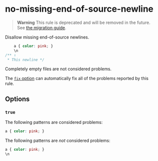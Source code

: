 # no-missing-end-of-source-newline

> **Warning** This rule is deprecated and will be removed in the future. See [the migration guide](https://github.com/stylelint/stylelint/tree/15.5.0/docs/migration-guide/to-15.md).

Disallow missing end-of-source newlines.

<!-- prettier-ignore -->
```css
    a { color: pink; }
    \n
/** ↑
 * This newline */
```

Completely empty files are not considered problems.

The [`fix` option](https://github.com/stylelint/stylelint/tree/15.5.0/docs/user-guide/options.md#fix) can automatically fix all of the problems reported by this rule.

## Options

### `true`

The following patterns are considered problems:

<!-- prettier-ignore -->
```css
a { color: pink; }
```

The following patterns are _not_ considered problems:

<!-- prettier-ignore -->
```css
a { color: pink; }
\n
```
